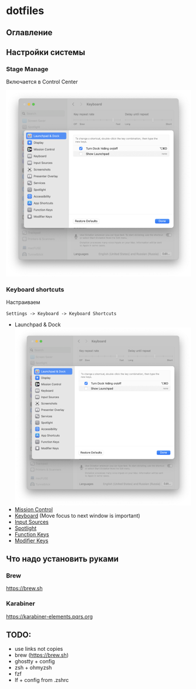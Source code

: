 # dotfiles

## Оглавление

## Настройки системы

### Stage Manage

Включается в Control Center

![Launchpad & Dock](./macos/1.png)

### Keyboard shortcuts

Настраиваем 
```
Settings -> Keyboard -> Keyboard Shortcuts
```

- Launchpad & Dock ![Launchpad & Dock](./macos/1.png)
- [Mission Control](2.png)
- [Keyboard](3.1.png) (Move focus to next window is important)
- [Input Sources](4.png)
- [Spotlight](5.png)
- [Function Keys](6.png)
- [Modifier Keys](7.png)

## Что надо установить руками

### Brew

https://brew.sh

### Karabiner

https://karabiner-elements.pqrs.org

## TODO:
- use links not copies
- brew (https://brew.sh)
- ghostty + config
- zsh + ohmyzsh
- fzf
- lf + config from .zshrc
